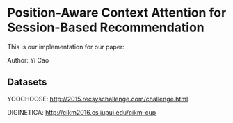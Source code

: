 # Position-Aware Context Attention for Session-Based Recommendation

This is our implementation for our paper:

Author: Yi Cao 

## Datasets

YOOCHOOSE: http://2015.recsyschallenge.com/challenge.html

DIGINETICA: http://cikm2016.cs.iupui.edu/cikm-cup

